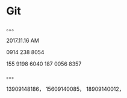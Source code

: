 # Git

。。。

2017.11.16  AM

0914 238 8054

155 9198 6040
187 0056 8357

。。。

13909148186，
15609140085，
18909140012，
